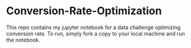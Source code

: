 # Conversion-Rate-Optimization
This repo contains my jupyter notebook for a data challenge optimizing conversion rate. To run, simply fork a copy to your local machine and run the notebook.
